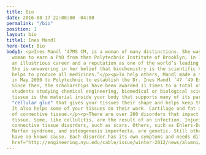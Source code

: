 ```yaml
---
title: Bio
date: 2016-08-17 22:00:00 -04:00
permalink: "/bio"
position: 1
layout: bio
title1: Ines Mandl
hero-text: Bio
body1: <p>Ines Mandl ‘47MS CM, is a woman of many distinctions. She was the first
  woman to earn a PhD from then Polytechnic Institute of Brooklyn, in 1949, and enjoyed
  an illustrious career and a reputation as one of the world’s leading biochemists.
  She is unwavering in her belief that biochemistry is the scientific background that
  helps to produce all medicines.”</p><p>To help others, Mandl made a $100,000 gift
  in May 2000 to Polytechnic to establish the Dr. Ines Mandl ’47 ’49 Endowed Scholarships.
  Since then, the scholarships have been awarded 11 times to a total of seven undergraduate
  students studying chemical engineering, biomedical or biological sciences.</p><p>Connective
  tissue is the material inside your body that supports many of its parts. It is the
  "cellular glue" that gives your tissues their shape and helps keep them strong.
  It also helps some of your tissues do their work. Cartilage and fat are examples
  of connective tissue.</p><p>There are over 200 disorders that impact connective
  tissue. Some, like cellulitis, are the result of an infection. Injuries can cause
  connective tissue disorders, such as scars. Others, such as Ehlers-Danlos syndrome,
  Marfan syndrome, and osteogenesis imperfecta, are genetic. Still others, likescleroderma,
  have no known cause. Each disorder has its own symptoms and needs different treatment.</p><p><a
  href="http://engineering.nyu.edu/cable/issue/winter-2012/news/alumni/pioneering-biochemist%E2%80%99s-nyu-poly-fellowships-support-future-scientists">http://engineering.nyu.edu/cable/issue/winter-2012/news/alumni/pioneering-biochemist%E2%80%99s-nyu-poly-fellowships-support-future-scientists</a></p>
---
```


